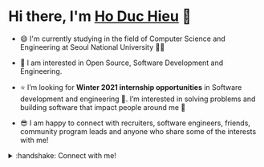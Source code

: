 # Hi there, I'm [Ho Duc Hieu](https://www.hoduchieu.tech/) 👋 

- :smile: I'm currently studying in the field of Computer Science and Engineering at Seoul National University :man_technologist:

- :star_struck: I am interested in Open Source, Software Development and Engineering. 

- :star: I’m looking for **Winter 2021 internship opportunities** in Software development and engineering :raising_hand:. I’m interested in solving problems and building software that impact people around me :raised_hands: 

- :sunglasses:  I am happy to connect with recruiters, software engineers, friends, community program leads and anyone who share some of the interests with me!

<details>
  <summary>:handshake: Connect with me!
  </summary>
<br />

- I'm best reached via email: [hoduchieu01@gmail.com](mailto:hoduchieu01@gmail.com) or [duchieu.ho@studentambassadors.com](mailto:duchieu.ho@studentambassadors.com) or [hoduchieu01@snu.ac.kr](mailto:hoduchieu01@snu.ac.kr)
- [Facebook](https://www.facebook.com/hoduchieu01)
- [My Website](https://www.hoduchieu.tech)
- [YouTube](https://www.youtube.com/channel/UCb0AEkWItboHlbLqsRS9ERA)
- [LinkedIn](https://www.linkedin.com/in/hoduchieu01/)
- For detailed information about me, please view [my CV](https://www.hoduchieu.tech/documents/CV_HODUCHIEU.pdf)

</details>
